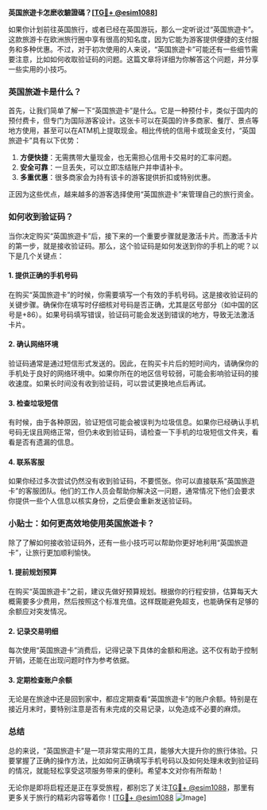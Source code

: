 **英国旅遊卡怎麽收驗證碼？[[TG💪+ @esim1088](https://t.me/s/esim1088)]**

如果你计划前往英国旅行，或者已经在英国游玩，那么一定听说过“英国旅遊卡”。这款旅游卡在欧洲旅行圈中享有很高的知名度，因为它能为游客提供便捷的支付服务和多种优惠。不过，对于初次使用的人来说，“英国旅遊卡”可能还有一些细节需要注意，比如如何收取验证码的问题。这篇文章将详细为你解答这个问题，并分享一些实用的小技巧。

### 英国旅遊卡是什么？

首先，让我们简单了解一下“英国旅遊卡”是什么。它是一种预付卡，类似于国内的预付费卡，但专门为国际游客设计。这张卡可以在英国的许多商家、餐厅、景点等地方使用，甚至可以在ATM机上提取现金。相比传统的信用卡或现金支付，“英国旅遊卡”具有以下优势：

1. **方便快捷**：无需携带大量现金，也无需担心信用卡交易时的汇率问题。
2. **安全可靠**：一旦丢失，可以立即冻结账户并申请补卡。
3. **多重优惠**：很多商家会为持有该卡的游客提供折扣或特别优惠。

正因为这些优点，越来越多的游客选择使用“英国旅遊卡”来管理自己的旅行资金。

### 如何收到验证码？

当你决定购买“英国旅遊卡”后，接下来的一个重要步骤就是激活卡片。而激活卡片的第一步，就是接收验证码。那么，这个验证码是如何发送到你的手机上的呢？以下是几个关键点：

#### 1. 提供正确的手机号码

在购买“英国旅遊卡”的时候，你需要填写一个有效的手机号码。这是接收验证码的关键步骤。确保你在填写时仔细核对号码是否正确，尤其是区号部分（如中国的区号是+86）。如果号码填写错误，验证码可能会发送到错误的地方，导致无法激活卡片。

#### 2. 确认网络环境

验证码通常是通过短信形式发送的。因此，在购买卡片后的短时间内，请确保你的手机处于良好的网络环境中。如果你所在的地区信号较弱，可能会影响验证码的接收速度。如果长时间没有收到验证码，可以尝试更换地点后再试。

#### 3. 检查垃圾短信

有时候，由于各种原因，验证短信可能会被误判为垃圾信息。如果你已经确认手机号码无误且网络正常，但仍未收到验证码，请检查一下手机的垃圾短信文件夹，看看是否有遗漏的信息。

#### 4. 联系客服

如果你经过多次尝试仍然没有收到验证码，不要慌张。你可以直接联系“英国旅遊卡”的客服团队。他们的工作人员会帮助你解决这一问题，通常情况下他们会要求你提供一些个人信息以核实身份，之后便会重新发送验证码。

### 小贴士：如何更高效地使用英国旅遊卡？

除了了解如何接收验证码外，还有一些小技巧可以帮助你更好地利用“英国旅遊卡”，让旅行更加顺利愉快。

#### 1. 提前规划预算

在购买“英国旅遊卡”之前，建议先做好预算规划。根据你的行程安排，估算每天大概需要多少费用，然后按照这个标准充值。这样既能避免超支，也能确保有足够的余额应对突发情况。

#### 2. 记录交易明细

每次使用“英国旅遊卡”消费后，记得记录下具体的金额和用途。这不仅有助于控制开销，还能在出现问题时作为参考依据。

#### 3. 定期检查账户余额

无论是在旅途中还是回到家中，都应定期查看“英国旅遊卡”的账户余额。特别是在接近月末时，要特别注意是否有未完成的交易记录，以免造成不必要的麻烦。

### 总结

总的来说，“英国旅遊卡”是一项非常实用的工具，能够大大提升你的旅行体验。只要掌握了正确的操作方法，比如如何正确填写手机号码以及如何处理未收到验证码的情况，就能轻松享受这项服务带来的便利。希望本文对你有所帮助！

无论你是即将启程还是正在享受旅程，都别忘了关注[TG💪+ @esim1088](https://t.me/s/esim1088)，那里有更多关于旅行的精彩内容等着你！[[TG💪+ @esim1088](https://t.me/s/esim1088) ![Image](https://i.postimg.cc/4NQfJmqS/Snipaste-2025-05-13-00-14-12.png)]